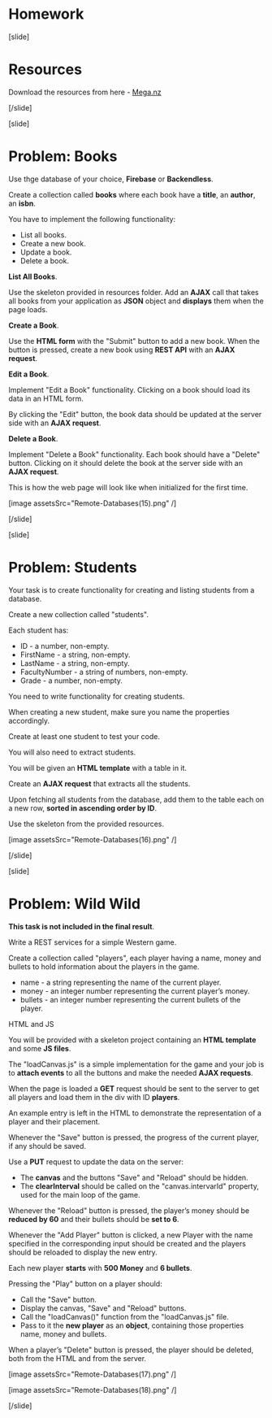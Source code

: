 # Homework

[slide]

# Resources

Download the resources from here - [Mega.nz](https://mega.nz/file/fZgHjC7Z#ai8TEYx_-CtqeRZTyMzFHYEguVHBUEA7heA_3bjXSJ4)

[/slide]

[slide]

# Problem: Books

Use thge database of your choice, **Firebase** or **Backendless**.

Create a collection called **books** where each book have a **title**, an **author**, an **isbn**.

You have to implement the following functionality:
- List all books.
- Create a new book.
- Update a book.
- Delete a book.

**List All Books**.

Use the skeleton provided in resources folder. Add an **AJAX** call that takes all books from your application as **JSON** object and **displays** them when the page loads.

**Create a Book**.

Use the **HTML form** with the "Submit" button to add a new book. When the button is pressed, create a new book using **REST API** with an **AJAX request**.

**Edit a Book**.

Implement "Edit a Book" functionality. Clicking on a book should load its data in an HTML form.

By clicking the "Edit" button, the book data should be updated at the server side with an **AJAX request**.

**Delete a Book**.

Implement "Delete a Book" functionality. Each book should have a "Delete" button. Clicking on it should delete the book at the server side with an **AJAX request**.

This is how the web page will look like when initialized for the first time.

[image assetsSrc="Remote-Databases(15).png" /]

[/slide]

[slide]

# Problem: Students

Your task is to create functionality for creating and listing students from a database. 

Create a new collection called "students".

Each student has:
- ID - a number, non-empty.
- FirstName - a string, non-empty.
- LastName - a string, non-empty.
- FacultyNumber - a string of numbers, non-empty.
- Grade - a number, non-empty.

You need to write functionality for creating students. 

When creating a new student, make sure you name the properties accordingly. 

Create at least one student to test your code.

You will also need to extract students. 

You will be given an **HTML template** with a table in it. 

Create an **AJAX request** that extracts all the students. 

Upon fetching all students from the database, add them to the table each on a new row, **sorted in ascending order by ID**.

Use the skeleton from the provided resources.

[image assetsSrc="Remote-Databases(16).png" /]

[/slide]

[slide]

# Problem: Wild Wild 

**This task is not included in the final result**.

Write a REST services for a simple Western game. 

Create a collection called "players", each player having a name, money and bullets to hold information about the players in the game.

- name - a string representing the name of the current player.
- money - an integer number representing the current player’s money.
- bullets - an integer number representing the current bullets of the player.

HTML and JS

You will be provided with a skeleton project containing an **HTML template** and some **JS files**. 

The "loadCanvas.js" is a simple implementation for the game and your job is to **attach events** to all the buttons and make the needed **AJAX requests**.

When the page is loaded a **GET** request should be sent to the server to get all players and load them in the div with ID **players**. 

An example entry is left in the HTML to demonstrate the representation of a player and their placement.

Whenever the "Save" button is pressed, the progress of the current player, if any should be saved.

Use a **PUT** request to update the data on the server:
- The **canvas** and the buttons "Save" and "Reload" should be hidden.
- The **clearInterval** should be called on the "canvas.intervarId" property, used for the main loop of the game.

Whenever the "Reload" button is pressed, the player’s money should be **reduced by 60** and their bullets should be **set to 6**.

Whenever the "Add Player" button is clicked, a new Player with the name specified in the corresponding input should be created and the players should be reloaded to display the new entry.

Each new player **starts** with **500 Money** and **6 bullets**.

Pressing the "Play" button on a player should:
- Call the "Save" button.
- Display the canvas, "Save" and "Reload" buttons.
- Call the "loadCanvas()" function from the "loadCanvas.js" file.
- Pass to it the **new player** as an **object**, containing those properties name, money and bullets.

When a player’s "Delete" button is pressed, the player should be deleted, both from the HTML and from the server.

[image assetsSrc="Remote-Databases(17).png" /]

[image assetsSrc="Remote-Databases(18).png" /]

[/slide]
